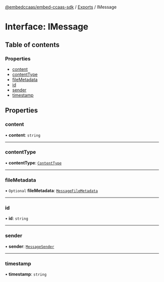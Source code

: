 [@embedccaas/embed-ccaas-sdk](../README.md) / [Exports](../modules.md) / IMessage

# Interface: IMessage

## Table of contents

### Properties

-   [content](IMessage.md#content)
-   [contentType](IMessage.md#contenttype)
-   [fileMetadata](IMessage.md#filemetadata)
-   [id](IMessage.md#id)
-   [sender](IMessage.md#sender)
-   [timestamp](IMessage.md#timestamp)

## Properties

### content

• **content**: `string`



---

### contentType

• **contentType**: [`ContentType`](../enums/ContentType.md)



---

### fileMetadata

• `Optional` **fileMetadata**: [`MessageFileMetadata`](MessageFileMetadata.md)



---

### id

• **id**: `string`



---

### sender

• **sender**: [`MessageSender`](MessageSender.md)



---

### timestamp

• **timestamp**: `string`


